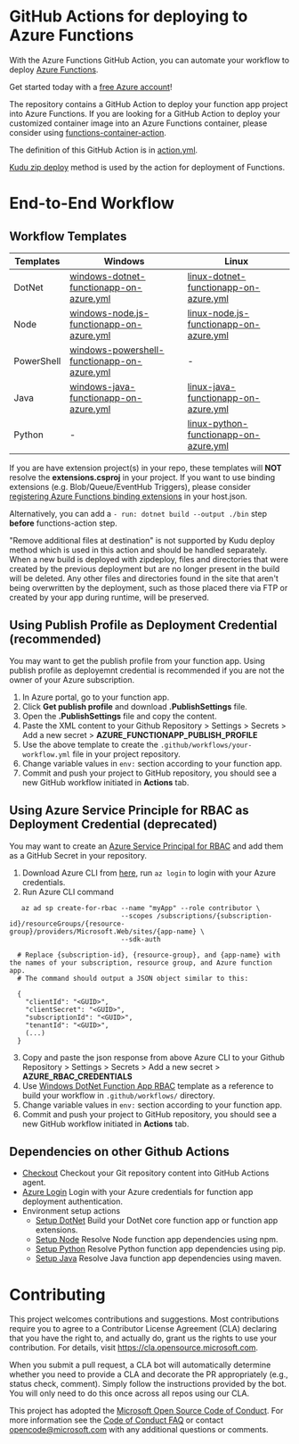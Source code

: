 # GitHub Actions for deploying to Azure Functions

With the Azure Functions GitHub Action, you can automate your workflow to deploy [Azure Functions](https://azure.microsoft.com/en-us/services/functions/).

Get started today with a [free Azure account](https://azure.com/free/open-source)!

The repository contains a GitHub Action to deploy your function app project into Azure Functions. If you are looking for a GitHub Action to deploy your customized container image into an Azure Functions container, please consider using [functions-container-action](https://github.com/Azure/functions-container-action).

The definition of this GitHub Action is in [action.yml](https://github.com/Azure/functions-action/blob/master/action.yml). 

[Kudu zip deploy](https://github.com/projectkudu/kudu/wiki/Deploying-from-a-zip-file-or-url) method is used by the action for deployment of Functions. 

# End-to-End Workflow

## Workflow Templates

| Templates  | Windows |  Linux |
|------------|---------|--------|
| DotNet     | [windows-dotnet-functionapp-on-azure.yml](https://github.com/Azure/actions-workflow-samples/tree/master/FunctionApp/windows-dotnet-functionapp-on-azure.yml) | [linux-dotnet-functionapp-on-azure.yml](https://github.com/Azure/actions-workflow-samples/tree/master/FunctionApp/linux-dotnet-functionapp-on-azure.yml) |
| Node       | [windows-node.js-functionapp-on-azure.yml](https://github.com/Azure/actions-workflow-samples/tree/master/FunctionApp/windows-node.js-functionapp-on-azure.yml) | [linux-node.js-functionapp-on-azure.yml](https://github.com/Azure/actions-workflow-samples/tree/master/FunctionApp/linux-node.js-functionapp-on-azure.yml) |
| PowerShell | [windows-powershell-functionapp-on-azure.yml](https://github.com/Azure/actions-workflow-samples/tree/master/FunctionApp/windows-powershell-functionapp-on-azure.yml) | - |
| Java       | [windows-java-functionapp-on-azure.yml](https://github.com/Azure/actions-workflow-samples/tree/master/FunctionApp/windows-java-functionapp-on-azure.yml) | [linux-java-functionapp-on-azure.yml](https://github.com/Azure/actions-workflow-samples/tree/master/FunctionApp/linux-java-functionapp-on-azure.yml) |
| Python     | - | [linux-python-functionapp-on-azure.yml](https://github.com/Azure/actions-workflow-samples/tree/master/FunctionApp/linux-python-functionapp-on-azure.yml) |

If you are have extension project(s) in your repo, these templates will **NOT** resolve the **extensions.csproj** in your project. If you want to use binding extensions (e.g. Blob/Queue/EventHub Triggers), please consider [registering Azure Functions binding extensions](https://docs.microsoft.com/en-us/azure/azure-functions/functions-bindings-register) in your host.json.

Alternatively, you can add a `- run: dotnet build --output ./bin` step **before** functions-action step.

"Remove additional files at destination" is not supported by Kudu deploy method which is used in this action and should be handled separately. When a new build is deployed with zipdeploy, files and directories that were created by the previous deployment but are no longer present in the build will be deleted. Any other files and directories found in the site that aren't being overwritten by the deployment, such as those placed there via FTP or created by your app during runtime, will be preserved.

## Using Publish Profile as Deployment Credential (recommended)
You may want to get the publish profile from your function app.
Using publish profile as deployemnt credential is recommended if you are not the owner of your Azure subscription.

1. In Azure portal, go to your function app.
2. Click **Get publish profile** and download **.PublishSettings** file.
3. Open the **.PublishSettings** file and copy the content.
4. Paste the XML content to your Github Repository > Settings > Secrets > Add a new secret > **AZURE_FUNCTIONAPP_PUBLISH_PROFILE**
5. Use the above template to create the `.github/workflows/your-workflow.yml` file in your project repository.
6. Change variable values in `env:` section according to your function app.
7. Commit and push your project to GitHub repository, you should see a new GitHub workflow initiated in **Actions** tab.

## Using Azure Service Principle for RBAC as Deployment Credential (deprecated)
You may want to create an [Azure Service Principal for RBAC](https://docs.microsoft.com/en-us/azure/role-based-access-control/overview) and add them as a GitHub Secret in your repository.
1. Download Azure CLI from [here](https://docs.microsoft.com/en-us/cli/azure/install-azure-cli?view=azure-cli-latest), run `az login` to login with your Azure credentials.
2. Run Azure CLI command
```
   az ad sp create-for-rbac --name "myApp" --role contributor \
                            --scopes /subscriptions/{subscription-id}/resourceGroups/{resource-group}/providers/Microsoft.Web/sites/{app-name} \
                            --sdk-auth

  # Replace {subscription-id}, {resource-group}, and {app-name} with the names of your subscription, resource group, and Azure function app.
  # The command should output a JSON object similar to this:

  {
    "clientId": "<GUID>",
    "clientSecret": "<GUID>",
    "subscriptionId": "<GUID>",
    "tenantId": "<GUID>",
    (...)
  }
```
3. Copy and paste the json response from above Azure CLI to your Github Repository > Settings > Secrets > Add a new secret > **AZURE_RBAC_CREDENTIALS**
4. Use [Windows DotNet Function App RBAC](https://github.com/Azure/actions-workflow-samples/blob/master/FunctionApp/windows-dotnet-functionapp-on-azure-rbac.yml) template as a reference to build your workflow in `.github/workflows/` directory.
5. Change variable values in `env:` section according to your function app.
6. Commit and push your project to GitHub repository, you should see a new GitHub workflow initiated in **Actions** tab.

## Dependencies on other Github Actions
* [Checkout](https://github.com/actions/checkout) Checkout your Git repository content into GitHub Actions agent.
* [Azure Login](https://github.com/Azure/actions) Login with your Azure credentials for function app deployment authentication.
* Environment setup actions
  * [Setup DotNet](https://github.com/actions/setup-dotnet) Build your DotNet core function app or function app extensions.
  * [Setup Node](https://github.com/actions/setup-node) Resolve Node function app dependencies using npm.
  * [Setup Python](https://github.com/actions/setup-python) Resolve Python function app dependencies using pip.
  * [Setup Java](https://github.com/actions/setup-java) Resolve Java function app dependencies using maven.

# Contributing

This project welcomes contributions and suggestions.  Most contributions require you to agree to a
Contributor License Agreement (CLA) declaring that you have the right to, and actually do, grant us
the rights to use your contribution. For details, visit https://cla.opensource.microsoft.com.

When you submit a pull request, a CLA bot will automatically determine whether you need to provide
a CLA and decorate the PR appropriately (e.g., status check, comment). Simply follow the instructions
provided by the bot. You will only need to do this once across all repos using our CLA.

This project has adopted the [Microsoft Open Source Code of Conduct](https://opensource.microsoft.com/codeofconduct/).
For more information see the [Code of Conduct FAQ](https://opensource.microsoft.com/codeofconduct/faq/) or
contact [opencode@microsoft.com](mailto:opencode@microsoft.com) with any additional questions or comments.
